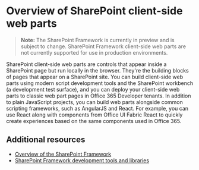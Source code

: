 # Overview of SharePoint client-side web parts

>**Note:** The SharePoint Framework is currently in preview and is subject to change. SharePoint Framework client-side web parts are not currently supported for use in production environments.

SharePoint client-side web parts are controls that appear inside a SharePoint page but run locally in the browser. They're the building blocks of pages that appear on a SharePoint site. You can build client-side web parts using modern script development tools and the SharePoint workbench (a development test surface), and you can deploy your client-side web parts to classic web part pages in Office 365 Developer tenants.  In addition to plain JavaScript projects, you can build web parts alongside common scripting frameworks, such as AngularJS and React. For example, you can use React along with components from Office UI Fabric React to quickly create experiences based on the same components used in Office 365.

## Additional resources

- [Overview of the SharePoint Framework](../sharepoint-framework-overview)
- [SharePoint Framework development tools and libraries](../tools-and-libraries)

